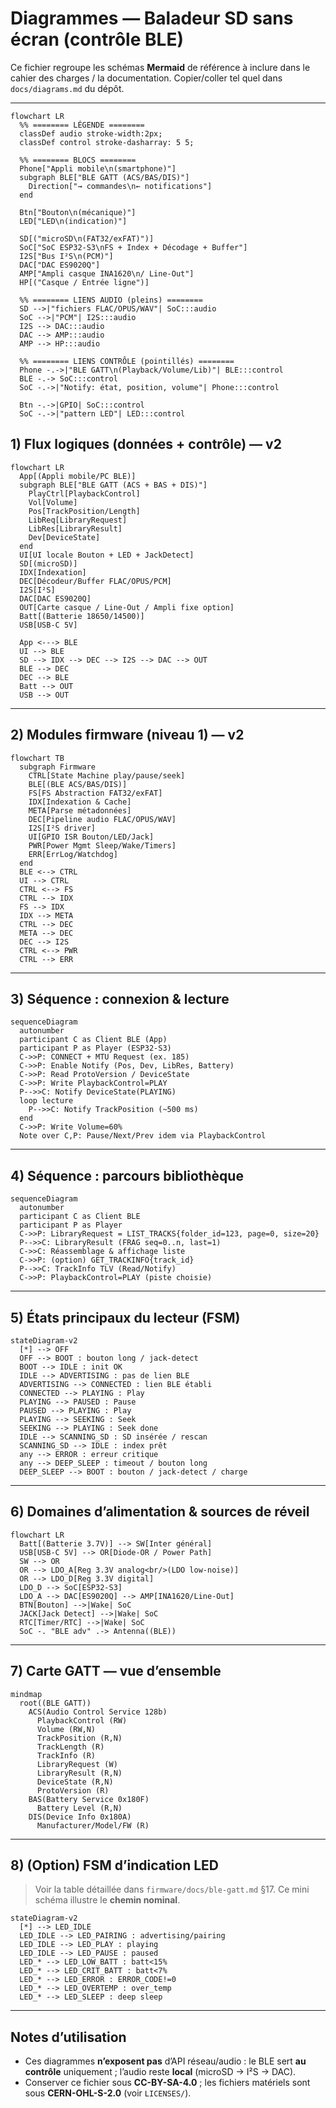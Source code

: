 <!-- SPDX-License-Identifier: CC-BY-SA-4.0 -->

# Diagrammes — Baladeur SD sans écran (contrôle BLE)

Ce fichier regroupe les schémas **Mermaid** de référence à inclure dans le cahier des charges / la documentation. Copier/coller tel quel dans `docs/diagrams.md` du dépôt.

---


```mermaid
flowchart LR
  %% ======== LÉGENDE ========
  classDef audio stroke-width:2px;
  classDef control stroke-dasharray: 5 5;

  %% ======== BLOCS ========
  Phone["Appli mobile\n(smartphone)"]
  subgraph BLE["BLE GATT (ACS/BAS/DIS)"]
    Direction["→ commandes\n← notifications"]
  end

  Btn["Bouton\n(mécanique)"]
  LED["LED\n(indication)"]

  SD[("microSD\n(FAT32/exFAT)")]
  SoC["SoC ESP32‑S3\nFS + Index + Décodage + Buffer"]
  I2S["Bus I²S\n(PCM)"]
  DAC["DAC ES9020Q"]
  AMP["Ampli casque INA1620\n/ Line-Out"]
  HP[("Casque / Entrée ligne")]

  %% ======== LIENS AUDIO (pleins) ========
  SD -->|"fichiers FLAC/OPUS/WAV"| SoC:::audio
  SoC -->|"PCM"| I2S:::audio
  I2S --> DAC:::audio
  DAC --> AMP:::audio
  AMP --> HP:::audio

  %% ======== LIENS CONTRÔLE (pointillés) ========
  Phone -.->|"BLE GATT\n(Playback/Volume/Lib)"| BLE:::control
  BLE -.-> SoC:::control
  SoC -.->|"Notify: état, position, volume"| Phone:::control

  Btn -.->|GPIO| SoC:::control
  SoC -.->|"pattern LED"| LED:::control
```


## 1) Flux logiques (données + contrôle) — v2

```mermaid
flowchart LR
  App[(Appli mobile/PC BLE)]
  subgraph BLE["BLE GATT (ACS + BAS + DIS)"]
    PlayCtrl[PlaybackControl]
    Vol[Volume]
    Pos[TrackPosition/Length]
    LibReq[LibraryRequest]
    LibRes[LibraryResult]
    Dev[DeviceState]
  end
  UI[UI locale Bouton + LED + JackDetect]
  SD[(microSD)]
  IDX[Indexation]
  DEC[Décodeur/Buffer FLAC/OPUS/PCM]
  I2S[I²S]
  DAC[DAC ES9020Q]
  OUT[Carte casque / Line-Out / Ampli fixe option]
  Batt[(Batterie 18650/14500)]
  USB[USB-C 5V]

  App <---> BLE
  UI --> BLE
  SD --> IDX --> DEC --> I2S --> DAC --> OUT
  BLE --> DEC
  DEC --> BLE
  Batt --> OUT
  USB --> OUT
```

---

## 2) Modules firmware (niveau 1) — v2

```mermaid
flowchart TB
  subgraph Firmware
    CTRL[State Machine play/pause/seek]
    BLE[(BLE ACS/BAS/DIS)]
    FS[FS Abstraction FAT32/exFAT]
    IDX[Indexation & Cache]
    META[Parse métadonnées]
    DEC[Pipeline audio FLAC/OPUS/WAV]
    I2S[I²S driver]
    UI[GPIO ISR Bouton/LED/Jack]
    PWR[Power Mgmt Sleep/Wake/Timers]
    ERR[ErrLog/Watchdog]
  end
  BLE <--> CTRL
  UI --> CTRL
  CTRL <--> FS
  CTRL --> IDX
  FS --> IDX
  IDX --> META
  CTRL --> DEC
  META --> DEC
  DEC --> I2S
  CTRL <--> PWR
  CTRL --> ERR
```

---

## 3) Séquence : connexion & lecture

```mermaid
sequenceDiagram
  autonumber
  participant C as Client BLE (App)
  participant P as Player (ESP32-S3)
  C->>P: CONNECT + MTU Request (ex. 185)
  C->>P: Enable Notify (Pos, Dev, LibRes, Battery)
  C->>P: Read ProtoVersion / DeviceState
  C->>P: Write PlaybackControl=PLAY
  P-->>C: Notify DeviceState(PLAYING)
  loop lecture
    P-->>C: Notify TrackPosition (~500 ms)
  end
  C->>P: Write Volume=60%
  Note over C,P: Pause/Next/Prev idem via PlaybackControl
```

---

## 4) Séquence : parcours bibliothèque

```mermaid
sequenceDiagram
  autonumber
  participant C as Client BLE
  participant P as Player
  C->>P: LibraryRequest = LIST_TRACKS{folder_id=123, page=0, size=20}
  P-->>C: LibraryResult (FRAG seq=0..n, last=1)
  C->>C: Réassemblage & affichage liste
  C->>P: (option) GET_TRACKINFO{track_id}
  P-->>C: TrackInfo TLV (Read/Notify)
  C->>P: PlaybackControl=PLAY (piste choisie)
```

---

## 5) États principaux du lecteur (FSM)

```mermaid
stateDiagram-v2
  [*] --> OFF
  OFF --> BOOT : bouton long / jack-detect
  BOOT --> IDLE : init OK
  IDLE --> ADVERTISING : pas de lien BLE
  ADVERTISING --> CONNECTED : lien BLE établi
  CONNECTED --> PLAYING : Play
  PLAYING --> PAUSED : Pause
  PAUSED --> PLAYING : Play
  PLAYING --> SEEKING : Seek
  SEEKING --> PLAYING : Seek done
  IDLE --> SCANNING_SD : SD insérée / rescan
  SCANNING_SD --> IDLE : index prêt
  any --> ERROR : erreur critique
  any --> DEEP_SLEEP : timeout / bouton long
  DEEP_SLEEP --> BOOT : bouton / jack-detect / charge
```

---

## 6) Domaines d’alimentation & sources de réveil

```mermaid
flowchart LR
  Batt[(Batterie 3.7V)] --> SW[Inter général]
  USB[USB-C 5V] --> OR[Diode-OR / Power Path]
  SW --> OR
  OR --> LDO_A[Reg 3.3V analog<br/>(LDO low-noise)]
  OR --> LDO_D[Reg 3.3V digital]
  LDO_D --> SoC[ESP32-S3]
  LDO_A --> DAC[ES9020Q] --> AMP[INA1620/Line-Out]
  BTN[Bouton] -->|Wake| SoC
  JACK[Jack Detect] -->|Wake| SoC
  RTC[Timer/RTC] -->|Wake| SoC
  SoC -. "BLE adv" .-> Antenna((BLE))
```

---

## 7) Carte GATT — vue d’ensemble

```mermaid
mindmap
  root((BLE GATT))
    ACS(Audio Control Service 128b)
      PlaybackControl (RW)
      Volume (RW,N)
      TrackPosition (R,N)
      TrackLength (R)
      TrackInfo (R)
      LibraryRequest (W)
      LibraryResult (R,N)
      DeviceState (R,N)
      ProtoVersion (R)
    BAS(Battery Service 0x180F)
      Battery Level (R,N)
    DIS(Device Info 0x180A)
      Manufacturer/Model/FW (R)
```

---

## 8) (Option) FSM d’indication LED

> Voir la table détaillée dans `firmware/docs/ble-gatt.md` §17. Ce mini schéma illustre le **chemin nominal**.

```mermaid
stateDiagram-v2
  [*] --> LED_IDLE
  LED_IDLE --> LED_PAIRING : advertising/pairing
  LED_IDLE --> LED_PLAY : playing
  LED_IDLE --> LED_PAUSE : paused
  LED_* --> LED_LOW_BATT : batt<15%
  LED_* --> LED_CRIT_BATT : batt<7%
  LED_* --> LED_ERROR : ERROR_CODE!=0
  LED_* --> LED_OVERTEMP : over_temp
  LED_* --> LED_SLEEP : deep sleep
```

---

## Notes d’utilisation

- Ces diagrammes **n’exposent pas** d’API réseau/audio : le BLE sert **au contrôle** uniquement ; l’audio reste **local** (microSD → I²S → DAC).
- Conserver ce fichier sous **CC-BY-SA-4.0** ; les fichiers matériels sont sous **CERN-OHL-S-2.0** (voir `LICENSES/`).

